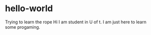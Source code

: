 # hello-world
Trying to learn the rope
Hi I am student in U of t. I am just here to
learn some progaming.
